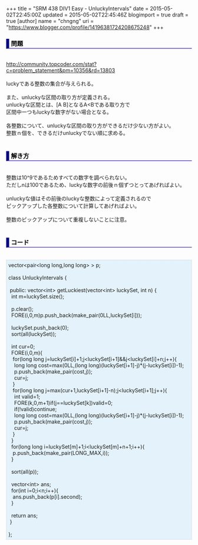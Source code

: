 +++
title = "SRM 438 DIV1 Easy - UnluckyIntervals"
date = 2015-05-02T22:45:00Z
updated = 2015-05-02T22:45:46Z
blogimport = true
draft = true
[author]
	name = "chngng"
	uri = "https://www.blogger.com/profile/14196381724208675248"
+++

<div dir="ltr" style="text-align: left;" trbidi="on"><h3 style="border-bottom: 2px solid slateblue; border-left: 8px solid navy; color: black; padding: 0px 0px 1px 5px;">問題 </h3><br /><a href="http://community.topcoder.com/stat?c=problem_statement&amp;pm=10356&amp;rd=13803" target="_blank">http://community.topcoder.com/stat?c=problem_statement&amp;pm=10356&amp;rd=13803</a><br /><br />luckyである整数の集合が与えられる。<br /><br />また、unluckyな区間の取り方が定義される。<br />unluckyな区間とは、[A B]となるA&lt;Bである取り方で<br />区間中一つもluckyな数字がない場合となる。<br /><br />各整数について、unluckyな区間の取り方ができるだけ少ない方がよい。<br />整数ｎ個を、できるだけunluckyでない順に求める。<br /><br /><h3 style="border-bottom: 2px solid slateblue; border-left: 8px solid navy; color: black; padding: 0px 0px 1px 5px;">解き方 </h3><br />整数は10^9であるためすべての数字を調べられない。<br />ただしnは100であるため、luckyな数字の前後ｎ個ずつとってあげればよい。<br /><br />unluckyな値はその前後のluckyな整数によって定義されるので<br />ピックアップした各整数について計算してあげればよい。<br /><br />整数のピックアップについて重複しないことに注意。<br /><br /><h3 style="border-bottom: 2px solid slateblue; border-left: 8px solid navy; color: black; padding: 0px 0px 1px 5px;">コード </h3><br /><div style="background-color: #e3f2fb; border: 1px dotted #CCCCCC; padding: 5px;">vector&lt;pair&lt;long long,long long&gt; &gt; p;<br /><br />class UnluckyIntervals {<br /><br /><span class="Apple-tab-span" style="white-space: pre;"> </span>public: vector&lt;int&gt; getLuckiest(vector&lt;int&gt; luckySet, int n) {<br /><span class="Apple-tab-span" style="white-space: pre;">  </span>int m=luckySet.size();<br /><br /><span class="Apple-tab-span" style="white-space: pre;">  </span>p.clear();<br /><span class="Apple-tab-span" style="white-space: pre;">  </span>FORE(i,0,m)p.push_back(make_pair(0LL,luckySet[i]));<br /><br /><span class="Apple-tab-span" style="white-space: pre;">  </span>luckySet.push_back(0);<br /><span class="Apple-tab-span" style="white-space: pre;">  </span>sort(all(luckySet));<br /><br /><span class="Apple-tab-span" style="white-space: pre;">  </span>int cur=0;<br /><span class="Apple-tab-span" style="white-space: pre;">  </span>FORE(i,0,m){<br /><span class="Apple-tab-span" style="white-space: pre;">   </span>for(long long j=luckySet[i]+1;j&lt;luckySet[i+1]&amp;&amp;j&lt;luckySet[i]+n;j++){<br /><span class="Apple-tab-span" style="white-space: pre;">    </span>long long cost=max(0LL,(long long)(luckySet[i+1]-j)*(j-luckySet[i])-1);<br /><span class="Apple-tab-span" style="white-space: pre;">    </span>p.push_back(make_pair(cost,j));<br /><span class="Apple-tab-span" style="white-space: pre;">    </span>cur=j;<br /><span class="Apple-tab-span" style="white-space: pre;">   </span>}<br /><span class="Apple-tab-span" style="white-space: pre;">   </span>for(long long j=max(cur+1,luckySet[i+1]-n);j&lt;luckySet[i+1];j++){<br /><span class="Apple-tab-span" style="white-space: pre;">    </span>int valid=1;<br /><span class="Apple-tab-span" style="white-space: pre;">    </span>FORE(k,0,m+1)if(j==luckySet[k])valid=0;<br /><span class="Apple-tab-span" style="white-space: pre;">    </span>if(!valid)continue;<br /><span class="Apple-tab-span" style="white-space: pre;">    </span>long long cost=max(0LL,(long long)(luckySet[i+1]-j)*(j-luckySet[i])-1);<br /><span class="Apple-tab-span" style="white-space: pre;">    </span>p.push_back(make_pair(cost,j));<br /><span class="Apple-tab-span" style="white-space: pre;">    </span>cur=j;<br /><span class="Apple-tab-span" style="white-space: pre;">   </span>}<br /><span class="Apple-tab-span" style="white-space: pre;">  </span>}<br /><span class="Apple-tab-span" style="white-space: pre;">  </span>for(long long i=luckySet[m]+1;i&lt;luckySet[m]+n+1;i++){<br /><span class="Apple-tab-span" style="white-space: pre;">   </span>p.push_back(make_pair(LONG_MAX,i));<br /><span class="Apple-tab-span" style="white-space: pre;">  </span>}<br /><br /><span class="Apple-tab-span" style="white-space: pre;">  </span>sort(all(p));<br /><br /><span class="Apple-tab-span" style="white-space: pre;">  </span>vector&lt;int&gt; ans;<br /><span class="Apple-tab-span" style="white-space: pre;">  </span>for(int i=0;i&lt;n;i++){<br /><span class="Apple-tab-span" style="white-space: pre;">   </span>ans.push_back(p[i].second);<br /><span class="Apple-tab-span" style="white-space: pre;">  </span>}<br /><br /><span class="Apple-tab-span" style="white-space: pre;">  </span>return ans;<br /><span class="Apple-tab-span" style="white-space: pre;"> </span>}<br /><br />};</div></div>
